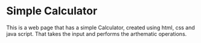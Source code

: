 # Simple Calculator
 This is a web page that has a simple Calculator, created using html, css and java script. That takes the input and performs the arthematic operations.
